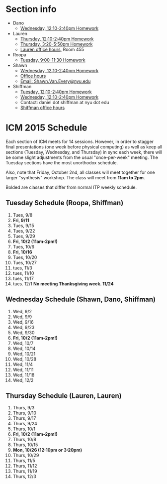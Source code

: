 # Section info
* Dano
  - [Wednesday, 12:10-2:40pm Homework](https://github.com/ITPNYU/ICM-2015/wiki/Homework-Dano-Wednesday)
* Lauren
  * [Thursday, 12:10-2:40pm Homework](https://github.com/ITPNYU/ICM-2015/wiki/Homework-Lauren)  
  * [Thursday, 3:20-5:50pm Homework](https://github.com/ITPNYU/ICM-2015/wiki/Homework-Lauren)  
  * [Lauren office hours](https://itp.nyu.edu/inwiki/Signup/McCarthy), Room 455
* Roopa
  * [Tuesday, 9:00-11:30 Homework](https://github.com/ITPNYU/ICM-2015/wiki/Homework-Roopa-Tuesday)
* Shawn
  * [Wednesday, 12:10-2:40pm Homework](https://github.com/ITPNYU/ICM-2015/wiki/Homework-Shawn-Wednesday)
  * [Office hours](https://itp.nyu.edu/inwiki/Signup/Shawn)
  * [Email: Shawn.Van.Every@nyu.edu](mailto:Shawn.Van.Every@nyu.edu)
* Shiffman
  * [Tuesday, 12:10-2:40pm Homework](https://github.com/ITPNYU/ICM-2015/wiki/Homework-Shiffman-Tuesday)
  * [Wednesday, 12:10-2:40pm Homework](https://github.com/ITPNYU/ICM-2015/wiki/Homework-Shiffman-Wednesday)
  * Contact: daniel dot shiffman at nyu dot edu
  * [Shiffman office hours](https://itp.nyu.edu/inwiki/Signup/Shiffman)

# ICM 2015 Schedule

Each section of ICM meets for 14 sessions.  However, in order to stagger final presentations (one week before physical computing) as well as keep all sections (Tuesday, Wednesday, and Thursday) in sync each week, there will be some slight adjustments from the usual "once-per-week" meeting.  The Tuesday sections have the most unorthodox schedule.  

Also, note that Friday, October 2nd, all classes will meet together for one larger "synthesis" workshop.  The class will meet from **11am to 2pm**.

Bolded are classes that differ from normal ITP weekly schedule.

## Tuesday Schedule (Roopa, Shiffman)
1. Tues, 9/8
2. **Fri, 9/11**
3. Tues, 9/15
4. Tues, 9/22
5. Tues, 9/29
6. **Fri, 10/2 (11am-2pm!)**
7. Tues, 10/6
8. **Fri, 10/16**
9. Tues, 10/20
10. Tues, 10/27
11. tues, 11/3
12. tues, 11/10
13. tues, 11/17
14. tues. 12/1
**No meeting Thanksgiving week. 11/24**

## Wednesday Schedule (Shawn, Dano, Shiffman)
1. Wed, 9/2
2. Wed, 9/9
3. Wed, 9/16
4. Wed, 9/23
5. Wed, 9/30
6. **Fri, 10/2 (11am-2pm!)**
7. Wed, 10/7
8. Wed, 10/14
9. Wed, 10/21
10. Wed, 10/28
11. Wed, 11/4
12. Wed, 11/11
13. Wed, 11/18
14. Wed, 12/2

## Thursday Schedule (Lauren, Lauren)
1. Thurs, 9/3
2. Thurs, 9/10
3. Thurs, 9/17
4. Thurs, 9/24
5. Thurs, 10/1
6. **Fri, 10/2 (11am-2pm!)**
7. Thurs, 10/8
8. Thurs, 10/15
9. **Mon, 10/26 (12:10pm or 3:20pm)**
10. Thurs, 10/29
11. Thurs, 11/5
12. Thurs, 11/12
13. Thurs, 11/19
14. Thurs, 12/3
